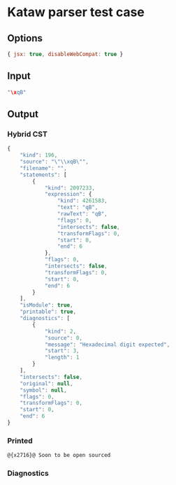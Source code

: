 # Kataw parser test case

## Options

`````js
{ jsx: true, disableWebCompat: true }
`````

## Input

`````js
"\xqB"
`````

## Output

### Hybrid CST


```javascript
{
    "kind": 196,
    "source": "\"\\xqB\"",
    "filename": "",
    "statements": [
        {
            "kind": 2097233,
            "expression": {
                "kind": 4261583,
                "text": "qB",
                "rawText": "qB",
                "flags": 0,
                "intersects": false,
                "transformFlags": 0,
                "start": 0,
                "end": 6
            },
            "flags": 0,
            "intersects": false,
            "transformFlags": 0,
            "start": 0,
            "end": 6
        }
    ],
    "isModule": true,
    "printable": true,
    "diagnostics": [
        {
            "kind": 2,
            "source": 0,
            "message": "Hexadecimal digit expected",
            "start": 3,
            "length": 1
        }
    ],
    "intersects": false,
    "original": null,
    "symbol": null,
    "flags": 0,
    "transformFlags": 0,
    "start": 0,
    "end": 6
}
```

  
### Printed


```javascript
@{x2716}@ Soon to be open sourced
```

  
### Diagnostics


```javascript

```


